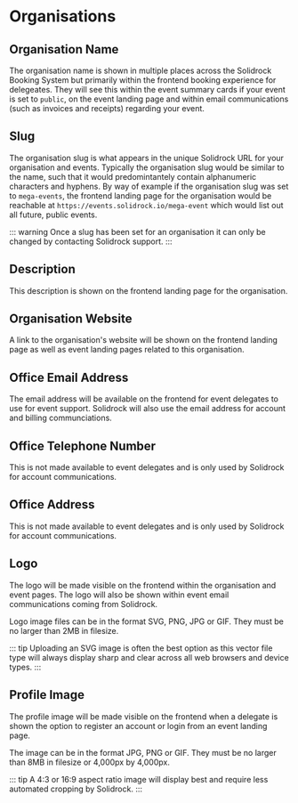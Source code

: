 # Organisations

## Organisation Name

The organisation name is shown in multiple places across the Solidrock Booking System but primarily within the frontend booking experience for delegeates. They will see this within the event summary cards if your event is set to `public`, on the event landing page and within email communications (such as invoices and receipts) regarding your event.

## Slug

The organisation slug is what appears in the unique Solidrock URL for your organisation and events. Typically the organisation slug would be similar to the name, such that it would predomintantely contain alphanumeric characters and hyphens. By way of example if the organisation slug was set to `mega-events`, the frontend landing page for the organisation would be reachable at `https://events.solidrock.io/mega-event` which would list out all future, public events.

::: warning
Once a slug has been set for an organisation it can only be changed by contacting Solidrock support.
:::

## Description

This description is shown on the frontend landing page for the organisation.

## Organisation Website

A link to the organisation's website will be shown on the frontend landing page as well as event landing pages related to this organisation.

## Office Email Address

The email address will be available on the frontend for event delegates to use for event support.
Solidrock will also use the email address for account and billing communciations.

## Office Telephone Number

This is not made available to event delegates and is only used by Solidrock for account communications.

## Office Address

This is not made available to event delegates and is only used by Solidrock for account communications.

## Logo

The logo will be made visible on the frontend within the organisation and event pages. The logo will also be shown within event email communications coming from Solidrock.

Logo image files can be in the format SVG, PNG, JPG or GIF. They must be no larger than 2MB in filesize.

::: tip
Uploading an SVG image is often the best option as this vector file type will always display sharp and clear across all web browsers and device types. 
:::

## Profile Image

The profile image will be made visible on the frontend when a delegate is shown the option to register an account or login from an event landing page.

The image can be in the format JPG, PNG or GIF. They must be no larger than 8MB in filesize or 4,000px by 4,000px.

::: tip
 A 4:3 or 16:9 aspect ratio image will display best and require less automated cropping by Solidrock.
:::